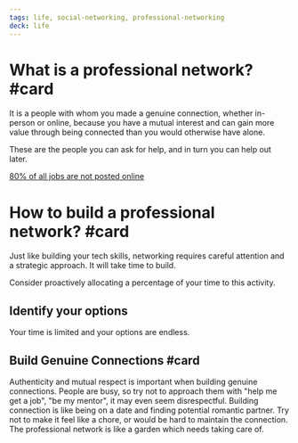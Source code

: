 ```yaml
---
tags: life, social-networking, professional-networking
deck: life
---
```


# What is a professional network? #card
<!-- 1698673336692 2b27c70d9b02d12f45e45c4f666e455d -->

It is a people with whom you made a genuine connection, whether in-person or online, because you have a mutual interest and can gain more value through being connected than you would otherwise have alone.

These are the people you can ask for help, and in turn you can help out later.

[80% of all jobs are not posted online](https://www.forbes.com/sites/dianatsai/2017/10/02/80-of-jobs-are-not-on-job-boards-heres-how-to-find-them/?sh=53e6f727d455) 

# How to build a professional network? #card
<!-- 1698673698973 c79350a937c64270162b1aa87f2f36b4 -->

Just like building your tech skills, networking requires careful attention and a strategic approach. It will take time to build. 

Consider proactively allocating a percentage of your time to this activity.

## Identify your options

Your time is limited and your options are endless.

## Build Genuine Connections #card
<!-- 1698841064838 57f668be8d98e54745fe5f93d066f838 -->

Authenticity and mutual respect is important when building genuine connections. People are busy, so try not to approach them with "help me get a job", "be my mentor", it may even seem disrespectful. Building connection is like being on a date and finding potential romantic partner. Try not to make it feel like a chore, or would be hard to maintain the connection. The professional network is like a garden which needs taking care of.
